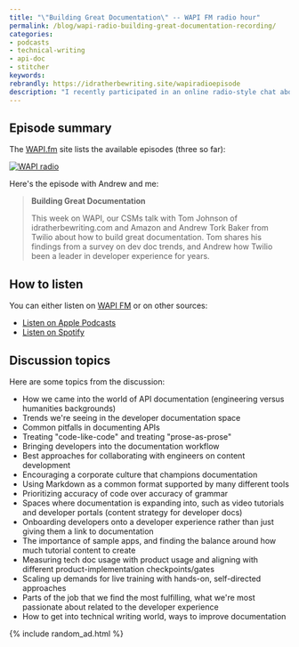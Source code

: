 ```yaml
---
title: "\"Building Great Documentation\" -- WAPI FM radio hour"
permalink: /blog/wapi-radio-building-great-documentation-recording/
categories:
- podcasts
- technical-writing
- api-doc
- stitcher
keywords:
rebrandly: https://idratherbewriting.site/wapiradioepisode
description: "I recently participated in an online radio-style chat about documentation with the folks at <a href='https://readme.com'>Readme.com</a>. In an ambitious undertaking, Readme created a 24-hour streaming radio show (called <a href='https://wapi.fm/'>\"WAPI FM\"</a>') focused on APIs, from March 26-27, 2020. They are publishing some of the recordings week by week. During this hour, Ryan Openshaw and Greg Koberger chatted with <a href='https://www.linkedin.com/in/andrewtorkbaker/'>Andrew Baker from Twilio</a> and me about a host of documentation topics."
---
```


## Episode summary

The <a href="https://wapi.fm/">WAPI.fm</a> site lists the available episodes (three so far):

<a href="https://wapi.fm/"><img src="https://s3.us-west-1.wasabisys.com/idbwmedia.com/images/wapiradio.png" alt="WAPI radio" /></a>

Here's the episode with Andrew and me:  

> **Building Great Documentation**
>
> This week on WAPI, our CSMs talk with Tom Johnson of idratherbewriting.com and Amazon and Andrew Tork Baker from Twilio about how to build great documentation. Tom shares his findings from a survey on dev doc trends, and Andrew how Twilio been a leader in developer experience for years.

## How to listen

You can either listen on <a href='https://wapi.fm/'>WAPI FM</a> or on other sources:

* [Listen on Apple Podcasts](https://podcasts.apple.com/us/podcast/building-great-documentation/id1509305056?i=1000473679847)
* [Listen on Spotify](https://open.spotify.com/episode/1GPjU3xcZBUbmJPas8b3B5)

## Discussion topics

Here are some topics from the discussion:

* How we came into the world of API documentation (engineering versus humanities backgrounds)
* Trends we're seeing in the developer documentation space
* Common pitfalls in documenting APIs
* Treating "code-like-code" and treating "prose-as-prose"
* Bringing developers into the documentation workflow
* Best approaches for collaborating with engineers on content development
* Encouraging a corporate culture that champions documentation
* Using Markdown as a common format supported by many different tools
* Prioritizing accuracy of code over accuracy of grammar
* Spaces where documentation is expanding into, such as video tutorials and developer portals (content strategy for developer docs)
* Onboarding developers onto a developer experience rather than just giving them a link to documentation
* The importance of sample apps, and finding the balance around how much tutorial content to create
* Measuring tech doc usage with product usage and aligning with different product-implementation checkpoints/gates
* Scaling up demands for live training with hands-on, self-directed approaches
* Parts of the job that we find the most fulfilling, what we're most passionate about related to the developer experience
* How to get into technical writing world, ways to improve documentation

{% include random_ad.html %}
